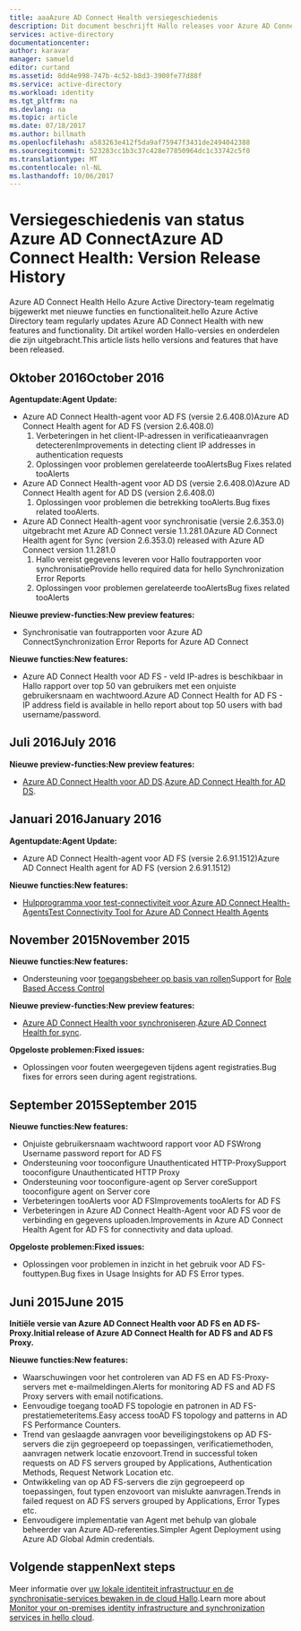```yaml
---
title: aaaAzure AD Connect Health versiegeschiedenis
description: Dit document beschrijft Hallo releases voor Azure AD Connect Health en wat is opgenomen in deze versies.
services: active-directory
documentationcenter: 
author: karavar
manager: samueld
editor: curtand
ms.assetid: 8dd4e998-747b-4c52-b8d3-3900fe77d88f
ms.service: active-directory
ms.workload: identity
ms.tgt_pltfrm: na
ms.devlang: na
ms.topic: article
ms.date: 07/18/2017
ms.author: billmath
ms.openlocfilehash: a583263e412f5da9af75947f3431de2494042388
ms.sourcegitcommit: 523283cc1b3c37c428e77850964dc1c33742c5f0
ms.translationtype: MT
ms.contentlocale: nl-NL
ms.lasthandoff: 10/06/2017
---
```

# <a name="azure-ad-connect-health-version-release-history"></a><span data-ttu-id="a62d9-103">Versiegeschiedenis van status Azure AD Connect</span><span class="sxs-lookup"><span data-stu-id="a62d9-103">Azure AD Connect Health: Version Release History</span></span>
<span data-ttu-id="a62d9-104">Azure AD Connect Health Hello Azure Active Directory-team regelmatig bijgewerkt met nieuwe functies en functionaliteit.</span><span class="sxs-lookup"><span data-stu-id="a62d9-104">hello Azure Active Directory team regularly updates Azure AD Connect Health with new features and functionality.</span></span> <span data-ttu-id="a62d9-105">Dit artikel worden Hallo-versies en onderdelen die zijn uitgebracht.</span><span class="sxs-lookup"><span data-stu-id="a62d9-105">This article lists hello versions and features that have been released.</span></span>

## <a name="october-2016"></a><span data-ttu-id="a62d9-106">Oktober 2016</span><span class="sxs-lookup"><span data-stu-id="a62d9-106">October 2016</span></span>
<span data-ttu-id="a62d9-107">**Agentupdate:**</span><span class="sxs-lookup"><span data-stu-id="a62d9-107">**Agent Update:**</span></span>

* <span data-ttu-id="a62d9-108">Azure AD Connect Health-agent voor AD FS \(versie 2.6.408.0\)</span><span class="sxs-lookup"><span data-stu-id="a62d9-108">Azure AD Connect Health agent for AD FS \(version 2.6.408.0\)</span></span>
  1. <span data-ttu-id="a62d9-109">Verbeteringen in het client-IP-adressen in verificatieaanvragen detecteren</span><span class="sxs-lookup"><span data-stu-id="a62d9-109">Improvements in detecting client IP addresses in authentication requests</span></span>
  2. <span data-ttu-id="a62d9-110">Oplossingen voor problemen gerelateerde tooAlerts</span><span class="sxs-lookup"><span data-stu-id="a62d9-110">Bug Fixes related tooAlerts</span></span>
* <span data-ttu-id="a62d9-111">Azure AD Connect Health-agent voor AD DS (versie 2.6.408.0)</span><span class="sxs-lookup"><span data-stu-id="a62d9-111">Azure AD Connect Health agent for AD DS (version 2.6.408.0)</span></span>
  1. <span data-ttu-id="a62d9-112">Oplossingen voor problemen die betrekking tooAlerts.</span><span class="sxs-lookup"><span data-stu-id="a62d9-112">Bug fixes related tooAlerts.</span></span>
* <span data-ttu-id="a62d9-113">Azure AD Connect Health-agent voor synchronisatie (versie 2.6.353.0) uitgebracht met Azure AD Connect versie 1.1.281.0</span><span class="sxs-lookup"><span data-stu-id="a62d9-113">Azure AD Connect Health agent for Sync (version 2.6.353.0) released with Azure AD Connect version 1.1.281.0</span></span>
  1. <span data-ttu-id="a62d9-114">Hallo vereist gegevens leveren voor Hallo foutrapporten voor synchronisatie</span><span class="sxs-lookup"><span data-stu-id="a62d9-114">Provide hello required data for hello Synchronization Error Reports</span></span>
  2. <span data-ttu-id="a62d9-115">Oplossingen voor problemen gerelateerde tooAlerts</span><span class="sxs-lookup"><span data-stu-id="a62d9-115">Bug fixes related tooAlerts</span></span>

<span data-ttu-id="a62d9-116">**Nieuwe preview-functies:**</span><span class="sxs-lookup"><span data-stu-id="a62d9-116">**New preview features:**</span></span>

* <span data-ttu-id="a62d9-117">Synchronisatie van foutrapporten voor Azure AD Connect</span><span class="sxs-lookup"><span data-stu-id="a62d9-117">Synchronization Error Reports for Azure AD Connect</span></span>

<span data-ttu-id="a62d9-118">**Nieuwe functies:**</span><span class="sxs-lookup"><span data-stu-id="a62d9-118">**New features:**</span></span>

* <span data-ttu-id="a62d9-119">Azure AD Connect Health voor AD FS - veld IP-adres is beschikbaar in Hallo rapport over top 50 van gebruikers met een onjuiste gebruikersnaam en wachtwoord.</span><span class="sxs-lookup"><span data-stu-id="a62d9-119">Azure AD Connect Health for AD FS - IP address field is available in hello report about top 50 users with bad username/password.</span></span>

## <a name="july-2016"></a><span data-ttu-id="a62d9-120">Juli 2016</span><span class="sxs-lookup"><span data-stu-id="a62d9-120">July 2016</span></span>
<span data-ttu-id="a62d9-121">**Nieuwe preview-functies:**</span><span class="sxs-lookup"><span data-stu-id="a62d9-121">**New preview features:**</span></span>

* <span data-ttu-id="a62d9-122">[Azure AD Connect Health voor AD DS](active-directory-aadconnect-health-adds.md).</span><span class="sxs-lookup"><span data-stu-id="a62d9-122">[Azure AD Connect Health for AD DS](active-directory-aadconnect-health-adds.md).</span></span>

## <a name="january-2016"></a><span data-ttu-id="a62d9-123">Januari 2016</span><span class="sxs-lookup"><span data-stu-id="a62d9-123">January 2016</span></span>
<span data-ttu-id="a62d9-124">**Agentupdate:**</span><span class="sxs-lookup"><span data-stu-id="a62d9-124">**Agent Update:**</span></span>

* <span data-ttu-id="a62d9-125">Azure AD Connect Health-agent voor AD FS (versie 2.6.91.1512)</span><span class="sxs-lookup"><span data-stu-id="a62d9-125">Azure AD Connect Health agent for AD FS (version 2.6.91.1512)</span></span>

<span data-ttu-id="a62d9-126">**Nieuwe functies:**</span><span class="sxs-lookup"><span data-stu-id="a62d9-126">**New features:**</span></span>

* [<span data-ttu-id="a62d9-127">Hulpprogramma voor test-connectiviteit voor Azure AD Connect Health-Agents</span><span class="sxs-lookup"><span data-stu-id="a62d9-127">Test Connectivity Tool for Azure AD Connect Health Agents</span></span>](active-directory-aadconnect-health-agent-install.md#test-connectivity-to-azure-ad-connect-health-service)

## <a name="november-2015"></a><span data-ttu-id="a62d9-128">November 2015</span><span class="sxs-lookup"><span data-stu-id="a62d9-128">November 2015</span></span>
<span data-ttu-id="a62d9-129">**Nieuwe functies:**</span><span class="sxs-lookup"><span data-stu-id="a62d9-129">**New features:**</span></span>

* <span data-ttu-id="a62d9-130">Ondersteuning voor [toegangsbeheer op basis van rollen](active-directory-aadconnect-health-operations.md#manage-access-with-role-based-access-control)</span><span class="sxs-lookup"><span data-stu-id="a62d9-130">Support for [Role Based Access Control](active-directory-aadconnect-health-operations.md#manage-access-with-role-based-access-control)</span></span>

<span data-ttu-id="a62d9-131">**Nieuwe preview-functies:**</span><span class="sxs-lookup"><span data-stu-id="a62d9-131">**New preview features:**</span></span>

* <span data-ttu-id="a62d9-132">[Azure AD Connect Health voor synchroniseren](active-directory-aadconnect-health-sync.md).</span><span class="sxs-lookup"><span data-stu-id="a62d9-132">[Azure AD Connect Health for sync](active-directory-aadconnect-health-sync.md).</span></span>

<span data-ttu-id="a62d9-133">**Opgeloste problemen:**</span><span class="sxs-lookup"><span data-stu-id="a62d9-133">**Fixed issues:**</span></span>

* <span data-ttu-id="a62d9-134">Oplossingen voor fouten weergegeven tijdens agent registraties.</span><span class="sxs-lookup"><span data-stu-id="a62d9-134">Bug fixes for errors seen during agent registrations.</span></span>

## <a name="september-2015"></a><span data-ttu-id="a62d9-135">September 2015</span><span class="sxs-lookup"><span data-stu-id="a62d9-135">September 2015</span></span>
<span data-ttu-id="a62d9-136">**Nieuwe functies:**</span><span class="sxs-lookup"><span data-stu-id="a62d9-136">**New features:**</span></span>

* <span data-ttu-id="a62d9-137">Onjuiste gebruikersnaam wachtwoord rapport voor AD FS</span><span class="sxs-lookup"><span data-stu-id="a62d9-137">Wrong Username password report for AD FS</span></span>
* <span data-ttu-id="a62d9-138">Ondersteuning voor tooconfigure Unauthenticated HTTP-Proxy</span><span class="sxs-lookup"><span data-stu-id="a62d9-138">Support tooconfigure Unauthenticated HTTP Proxy</span></span>
* <span data-ttu-id="a62d9-139">Ondersteuning voor tooconfigure-agent op Server core</span><span class="sxs-lookup"><span data-stu-id="a62d9-139">Support tooconfigure agent on Server core</span></span>
* <span data-ttu-id="a62d9-140">Verbeteringen tooAlerts voor AD FS</span><span class="sxs-lookup"><span data-stu-id="a62d9-140">Improvements tooAlerts for AD FS</span></span>
* <span data-ttu-id="a62d9-141">Verbeteringen in Azure AD Connect Health-Agent voor AD FS voor de verbinding en gegevens uploaden.</span><span class="sxs-lookup"><span data-stu-id="a62d9-141">Improvements in Azure AD Connect Health Agent for AD FS for connectivity and data upload.</span></span>

<span data-ttu-id="a62d9-142">**Opgeloste problemen:**</span><span class="sxs-lookup"><span data-stu-id="a62d9-142">**Fixed issues:**</span></span>

* <span data-ttu-id="a62d9-143">Oplossingen voor problemen in inzicht in het gebruik voor AD FS-fouttypen.</span><span class="sxs-lookup"><span data-stu-id="a62d9-143">Bug fixes in Usage Insights for AD FS Error types.</span></span>

## <a name="june-2015"></a><span data-ttu-id="a62d9-144">Juni 2015</span><span class="sxs-lookup"><span data-stu-id="a62d9-144">June 2015</span></span>
<span data-ttu-id="a62d9-145">**Initiële versie van Azure AD Connect Health voor AD FS en AD FS-Proxy.**</span><span class="sxs-lookup"><span data-stu-id="a62d9-145">**Initial release of Azure AD Connect Health for AD FS and AD FS Proxy.**</span></span>

<span data-ttu-id="a62d9-146">**Nieuwe functies:**</span><span class="sxs-lookup"><span data-stu-id="a62d9-146">**New features:**</span></span>

* <span data-ttu-id="a62d9-147">Waarschuwingen voor het controleren van AD FS en AD FS-Proxy-servers met e-mailmeldingen.</span><span class="sxs-lookup"><span data-stu-id="a62d9-147">Alerts for monitoring AD FS and AD FS Proxy servers with email notifications.</span></span>
* <span data-ttu-id="a62d9-148">Eenvoudige toegang tooAD FS topologie en patronen in AD FS-prestatiemeteritems.</span><span class="sxs-lookup"><span data-stu-id="a62d9-148">Easy access tooAD FS topology and patterns in AD FS Performance Counters.</span></span>
* <span data-ttu-id="a62d9-149">Trend van geslaagde aanvragen voor beveiligingstokens op AD FS-servers die zijn gegroepeerd op toepassingen, verificatiemethoden, aanvragen netwerk locatie enzovoort.</span><span class="sxs-lookup"><span data-stu-id="a62d9-149">Trend in successful token requests on AD FS servers grouped by Applications, Authentication Methods, Request Network Location etc.</span></span>
* <span data-ttu-id="a62d9-150">Ontwikkeling van op AD FS-servers die zijn gegroepeerd op toepassingen, fout typen enzovoort van mislukte aanvragen.</span><span class="sxs-lookup"><span data-stu-id="a62d9-150">Trends in failed request on AD FS servers grouped by Applications, Error Types etc.</span></span>
* <span data-ttu-id="a62d9-151">Eenvoudigere implementatie van Agent met behulp van globale beheerder van Azure AD-referenties.</span><span class="sxs-lookup"><span data-stu-id="a62d9-151">Simpler Agent Deployment using Azure AD Global Admin credentials.</span></span>  

## <a name="next-steps"></a><span data-ttu-id="a62d9-152">Volgende stappen</span><span class="sxs-lookup"><span data-stu-id="a62d9-152">Next steps</span></span>
<span data-ttu-id="a62d9-153">Meer informatie over [uw lokale identiteit infrastructuur en de synchronisatie-services bewaken in de cloud Hallo](active-directory-aadconnect-health.md).</span><span class="sxs-lookup"><span data-stu-id="a62d9-153">Learn more about [Monitor your on-premises identity infrastructure and synchronization services in hello cloud](active-directory-aadconnect-health.md).</span></span>


